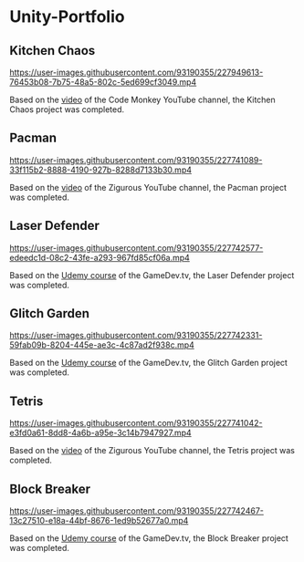 # Unity-Portfolio


## Kitchen Chaos
https://user-images.githubusercontent.com/93190355/227949613-76453b08-7b75-48a5-802c-5ed699cf3049.mp4


Based on the [video](https://youtu.be/AmGSEH7QcDg) of the Code Monkey YouTube channel, the Kitchen Chaos project was completed.

## Pacman
https://user-images.githubusercontent.com/93190355/227741089-33f115b2-8888-4190-927b-8288d7133b30.mp4

Based on the [video](https://youtu.be/TKt_VlMn_aA) of the Zigurous YouTube channel, the Pacman project was completed.

## Laser Defender
https://user-images.githubusercontent.com/93190355/227742577-edeedc1d-08c2-43fe-a293-967fd85cf06a.mp4

Based on the [Udemy course](https://www.udemy.com/course/unitycourse/) of the GameDev.tv, the Laser Defender project was completed.

## Glitch Garden
https://user-images.githubusercontent.com/93190355/227742331-59fab09b-8204-445e-ae3c-4c87ad2f938c.mp4

Based on the [Udemy course](https://www.udemy.com/course/unitycourse/) of the GameDev.tv, the Glitch Garden project was completed.

## Tetris
https://user-images.githubusercontent.com/93190355/227741042-e3fd0a61-8dd8-4a6b-a95e-3c14b7947927.mp4

Based on the [video](https://youtu.be/ODLzYI4d-J8) of the Zigurous YouTube channel, the Tetris project was completed.

## Block Breaker
https://user-images.githubusercontent.com/93190355/227742467-13c27510-e18a-44bf-8676-1ed9b52677a0.mp4

Based on the [Udemy course](https://www.udemy.com/course/unitycourse/) of the GameDev.tv, the Block Breaker project was completed.


